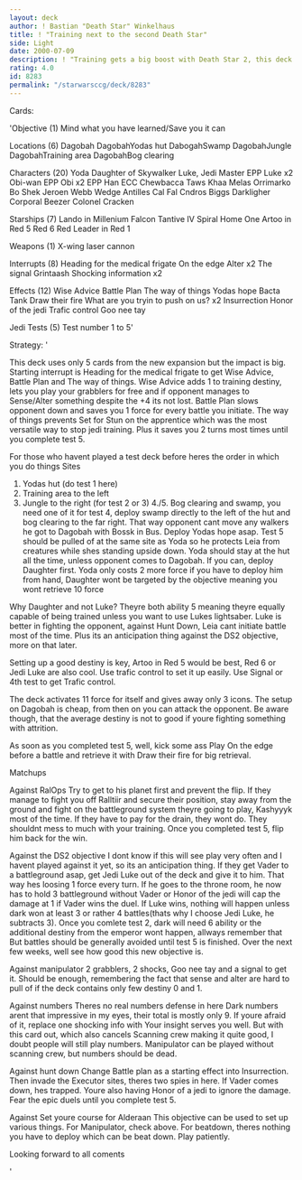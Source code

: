 ```yaml
---
layout: deck
author: ! Bastian "Death Star" Winkelhaus
title: ! "Training next to the second Death Star"
side: Light
date: 2000-07-09
description: ! "Training gets a big boost with Death Star 2, this deck should get to fifth test in no time and once the big destiny is set, opponent is going down."
rating: 4.0
id: 8283
permalink: "/starwarsccg/deck/8283"
---
```

Cards: 

'Objective (1)
Mind what you have learned/Save you it can

Locations (6)
Dagobah
DagobahYodas hut
DabogahSwamp
DagobahJungle
DagobahTraining area
DagobahBog clearing

Characters (20)
Yoda
Daughter of Skywalker
Luke, Jedi Master
EPP Luke x2
Obi-wan
EPP Obi x2
EPP Han
ECC Chewbacca
Taws Khaa
Melas
Orrimarko
Bo Shek
Jeroen Webb
Wedge Antilles
Cal Fal Cndros
Biggs Darkligher
Corporal Beezer
Colonel Cracken

Starships (7)
Lando in Millenium Falcon
Tantive IV
Spiral
Home One
Artoo in Red 5
Red 6
Red Leader in Red 1

Weapons (1)
X-wing laser cannon

Interrupts (8)
Heading for the medical frigate
On the edge
Alter x2
The signal
Grintaash
Shocking information x2

Effects (12)
Wise Advice
Battle Plan
The way of things
Yodas hope
Bacta Tank
Draw their fire
What are you tryin to push on us? x2
Insurrection
Honor of the jedi
Trafic control
Goo nee tay

Jedi Tests (5)
Test number 1 to 5'

Strategy: '

This deck uses only 5 cards from the new expansion but the impact is big.
Starting interrupt is Heading for the medical frigate to get Wise Advice, Battle Plan and The way of things.
Wise Advice adds 1 to training destiny, lets you play your grabblers for free and if opponent manages to Sense/Alter something despite the +4 its not lost.
Battle Plan slows opponent down and saves you 1 force for every battle you initiate.
The way of things prevents Set for Stun on the apprentice which was the most versatile way to stop jedi training. Plus it saves you 2 turns most times until you complete test 5.

For those who havent played a test deck before heres the order in which you do things 
Sites 
1. Yodas hut (do test 1 here)
2. Training area to the left
3. Jungle to the right (for test 2 or 3)
4./5. Bog clearing and swamp, you need one of it for test 4, deploy swamp directly to the left of the hut and bog clearing to the far right. That way opponent cant move any walkers he got to Dagobah with Bossk in Bus.
Deploy Yodas hope asap.
Test 5 should be pulled of at the same site as Yoda so he protects Leia from creatures while shes standing upside down.
Yoda should stay at the hut all the time, unless opponent comes to Dagobah.
If you can, deploy Daughter first. Yoda only costs 2 more force if you have to deploy him from hand, Daughter wont be targeted by the objective meaning you wont retrieve 10 force

Why Daughter and not Luke? Theyre both ability 5 meaning theyre equally capable of being trained unless you want to use Lukes lightsaber. Luke is better in fighting the opponent, against Hunt Down, Leia cant initiate battle most of the time.
Plus its an anticipation thing against the DS2 objective, more on that later.

Setting up a good destiny is key, Artoo in Red 5 would be best, Red 6 or Jedi Luke are also cool. Use trafic control to set it up easily. Use Signal or 4th test to get Trafic control.

The deck activates 11 force for itself and gives away only 3 icons. The setup on Dagobah is cheap, from then on you can attack the opponent.
Be aware though, that the average destiny is not to good if youre fighting something with attrition.

As soon as you completed test 5, well, kick some ass Play On the edge before a battle and retrieve it with Draw their fire for big retrieval.

Matchups 

Against RalOps  Try to get to his planet first and prevent the flip. If they manage to fight you off Ralltiir and secure their position, stay away from the ground and fight on the battleground system theyre going to play, Kashyyyk most of the time. If they have to pay for the drain, they wont do.
They shouldnt mess to much with your training. Once you completed test 5, flip him back for the win.

Against the DS2 objective  I dont know if this will see play very often and I havent played against it yet, so its an anticipation thing. If they get Vader to a battleground asap, get Jedi Luke out of the deck and give it to him. That way hes loosing 1 force every turn. If he goes to the throne room, he now has to hold 3 battleground without Vader or Honor of the jedi will cap the damage at 1 if Vader wins the duel. If Luke wins, nothing will happen unless dark won at least 3 or rather 4 battles(thats why I choose Jedi Luke, he subtracts 3).
Once you comlete test 2, dark will need 6 ability or the additional destiny from the emperor wont happen, allways remember that But battles should be generally avoided until test 5 is finished.
Over the next few weeks, well see how good this new objective is.

Against manipulator  2 grabblers, 2 shocks, Goo nee tay and a signal to get it. Should be enough, remembering the fact that sense and alter are hard to pull of if the deck contains only few destiny 0 and 1.

Against numbers  Theres no real numbers defense in here Dark numbers arent that impressive in my eyes, their total is mostly only 9. If youre afraid of it, replace one shocking info with Your insight serves you well. But with this card out, which also cancels Scanning crew making it quite good, I doubt people will still play numbers. Manipulator can be played without scanning crew, but numbers should be dead.

Against hunt down  Change Battle plan as a starting effect into Insurrection. Then invade the Executor sites, theres two spies in here. If Vader comes down, hes trapped. Youre also having Honor of a jedi to ignore the damage. Fear the epic duels until you complete test 5.

Against Set youre course for Alderaan  This objective can be used to set up various things. For Manipulator, check above. For beatdown, theres nothing you have to deploy which can be beat down. Play patiently.


Looking forward to all coments







'
